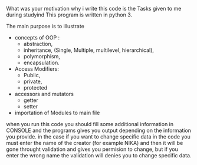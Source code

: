 What was your motivation why i write this code is the Tasks given to me during studyind 
This program is written in python 3. 

The main purpose is to illustrate 
-  concepts of OOP :
    - abstraction,
    - inheritance, (Single, Multiple, multilevel, hierarchical),
    - polymorphism,
    - encapsulation. 
- Access Modifiers:
    - Public,
    - private,
    - protected
-  accessors and mutators
    -  getter 
    -  setter
-  importation of Modules to main file

when you run this code you should fill some additional information in CONSOLE and the programs gives you output depending on the information you provide. 
 in the case if you want to change specific data in the code you must enter the name of the creator (for example NIKA) and then it will be gone throught validation
 and gives you permision to change, but if you enter the wrong name the validation will denies you to change specific data.
